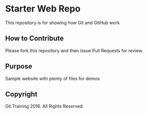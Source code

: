 # Starter Web Repo

This repository is for showing how Git and GitHub work

## How to Contribute

Please fork this repository and then issue Pull Requests for review.

## Purpose

Sample website with plenty of files for demos

## Copyright

Git.Training 2016. All Rights Reserved.